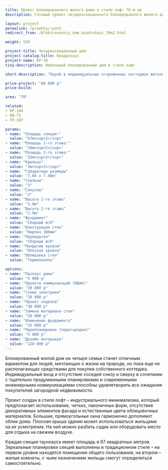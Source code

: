 ```yaml
---
title: Проект блокированного жилого дома в стиле лофт 70 м кв
description: Готовый проект четырехсекционного блокированного жилого дома (квадрохауса) с удобной планировкойв стиле лофт. Площадь секции&#58; 70 м.кв.

layout: project
permalink: /proekty/:path
redirect_from: /blokirovanniy_dom_kvadrohaus_70m2.html

weight: 520

project-title: Четырехсекционный дом
project-catalog-title: Квадрохаус
project-name: KP-70
tiny-description: Небольшой блокированный дом в стиле лофт

short-description: "Порой в индивидуальных огороженных коттеджах жители чувствуют себя более одинокими. Сблокированный четырехсекционный дом создаст чувство защищенности. Небольшое количество соседей повышает безопасность вашего жилья. Маленькие комнаты и коридоры делают дом компактным и уютным, а плавно перетекающие друг в друга пространства позволяют проводить в нем время с комфортом. Проектом предложен коттедж в современном стиле лофт с композиционными акцентами на входных группах."

price-project: "80 000 р"
price-build:

area: "70"

related:
- KP-104
- KB-73
- TP-107

params:
- name: "Площадь секции:"
  value: "67м<sup>2</sup>"
- name: "Площадь 1-го этажа:"
  value: "34м<sup>2</sup>"
- name: "Площадь 2-го этажа:"
  value: "33м<sup>2</sup>"
- name: "Крыльцо"
  value: "2м<sup>2</sup>"
- name: "Габаритные размеры"
  value: "7.04 x 7.48м"
- name: "Спальни"
  value: "2"
- name: "Санузлы"
  value: "2"
- name: "Высота 1-го этажа"
  value: "2.9м"
- name: "Высота 2-го этажа"
  value: "2.9м"
- name: "Фундамент"
  value: "Сборный ж/б"
- name: "Конструкция стен"
  value: "Кирпич 380мм"
- name: "Перекрытия"
  value: "Сборные ж/б"
- name: "Покрытие кровли"
  value: "Плоская кровля"
- name: "Облицовка стен"
  value: "Термопанель"

options:
- name: "Паспорт дома"
  value: "5 000 р"
- name: "Проекты коммуникаций (ОВиК)"
  value: "30 000 р"
- name: "Схема электрики"
  value: "20 000 р"
- name: "Проект подвала"
  value: "30 000 р"
- name: "Замена материала стен"
  value: "20 000 р"
- name: "Изменение фундамента"
  value: "15 000 р"
- name: "Перепланировка (перегородки)"
  value: "5 000 р"
- name: "Дизайн интерьера"
  value: "120 000 р"
---
```

Блокированный жилой дом на четыре семьи станет отличным вариантом для людей, мечтающих о жизни на природе, но пока еще не располагающих средствами для покупки собственного коттеджа. Индивидуальный вход и отсутствие соседей снизу и сверху в сочетании с тщательно продуманными планировками и современными инженерными коммуникациями способны удовлетворить все ожидания покупателей загородной недвижимости.

Проект создан в стиле лофт – индустриального минимализма, который предполагает использование, четких, лаконичных форм, отсутствие декоративных элементов фасада и естественные цвета облицовочных материалов. Большие, прямоугольные окна гармонично дополняют облик дома. Плоская крыша здания может использоваться жильцами на их усмотрение. На ней можно разбить садик или оборудовать место для отдыха на свежем воздухе.

Каждая секция таунхауса имеет площадь в 67 квадратных метров. Зеркальные планировки секций выполнены в традиционном стиле – на первом уровне находятся помещения общего пользования, на втором – жилые комнаты, с чьим назначением жильцы смогут определиться самостоятельно.	